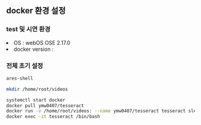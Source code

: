 ## docker 환경 설정
### test 및 시연 환경
<li>OS : webOS OSE 2.17.0</li>
<li>docker version : </li>

### 전체 초기 설정

```bash
ares-shell

mkdir /home/root/videos

systemctl start docker
docker pull ymw0407/tesseract
docker run -v /home/root/videos: --name ymw0407/tesseract tesseract sleep infinity
docker exec -it tesseract /bin/bash
```
